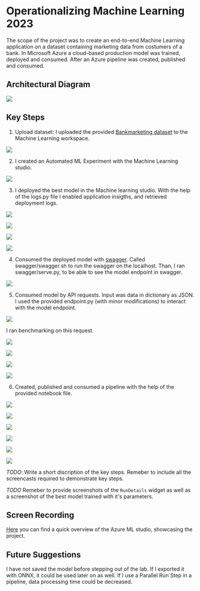 # Operationalizing Machine Learning 2023
The scope of the project was to create an end-to-end Machine Learning application on a dataset containing marketing data from costumers of a bank.
In Microsoft Azure a cloud-based production model was trained, deployed and consumed. After an Azure pipeline was created, published and consumed.

## Architectural Diagram

![](imgs/00_architecture.png)


## Key Steps
1. Upload dataset: I uploaded the provided [Bankmarketing dataset](https://automlsamplenotebookdata.blob.core.windows.net/automl-sample-notebook-data/bankmarketing_train.csv) to the Machine Learning workspace.

![](imgs/01_dataset.PNG)

2. I created an Automated ML Experiment with the Machine Learning studio. 

![](/imgs/02_completed_experiment.PNG)

3. I deployed the best model in the Machine learning studio. With the help of the logs.py file I enabled application insigths, and retrieved deployment logs. 

![](/imgs/03_best_model.PNG)

![](/imgs/04_endpoint_insights.PNG)

![](/imgs/05a_logs.PNG)

![](/imgs/05b_logs.PNG)

4. Consumed the deployed model with [swagger](https://swagger.io/blog/api-development/getting-started-with-swagger-i-what-is-swagger/). Called swagger/swagger.sh to run the swagger on the localhost. Than, I ran swagger/serve.py, to be able to see the model endpoint in swagger.

![](/imgs/06_swagger.PNG)

5. Consumed model by API requests. Input was data in dictionary as  JSON. I used the provided endpoint.py (with minor modifications) to interact with the model endpoint. 

![](/imgs/07_endpoint_results.PNG)

I ran benchmarking on this request.

![](/imgs/08a_benchmark.PNG)

![](/imgs/08b_benchmark.PNG)

![](/imgs/08c_benchmark.PNG)

![](/imgs/08d_benchmark.PNG)

6. Created, published and consumed a pipeline with the help of the provided notebook file.

![](/imgs/09_pipeline_created.PNG)

![](/imgs/10_pipeline_endpoint.PNG)

![](/imgs/11_automl_bankmarketing.PNG)

![](/imgs/12_pipeline_endpoint_active.PNG)

![](/imgs/13_run_details.PNG)

![](/imgs/14_job.PNG)

*TODO*: Write a short discription of the key steps. Remeber to include all the screencasts required to demonstrate key steps. 

*TODO* Remeber to provide screenshots of the `RunDetails` widget as well as a screenshot of the best model trained with it's parameters.

## Screen Recording

[Here](https://youtu.be/cZ5N4UeUWI4) you can find a quick overview of the Azure ML studio, showcasing the project.


## Future Suggestions
I have not saved the model before stepping out of the lab. If I exported it with ONNX, it could be used later on as well.
If I use a Parallel Run Step in a pipeline, data processing time could be decreased.
